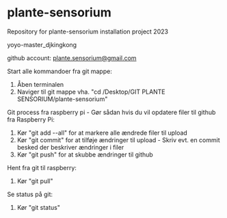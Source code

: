 # plante-sensorium
Repository for plante-sensorium installation project 2023

yoyo-master_djkingkong

github account: plante.sensorium@gmail.com


Start alle kommandoer fra git mappe:
1) Åben terminalen
2) Naviger til git mappe vha. "cd /Desktop/GIT PLANTE SENSORIUM/plante-sensorium"


Git process fra raspberry pi - Gør sådan hvis du vil opdatere filer til github fra Raspberry Pi:
1) Kør "git add --all" for at markere alle ændrede filer til upload
2) Kør "git commit" for at tilføje ændringer til upload - Skriv evt. en commit besked der beskriver ændringer i filer
3) Kør "git push" for at skubbe ændringer til github


Hent fra git til raspberry:
1) Kør "git pull"


Se status på git:
1) Kør "git status"

